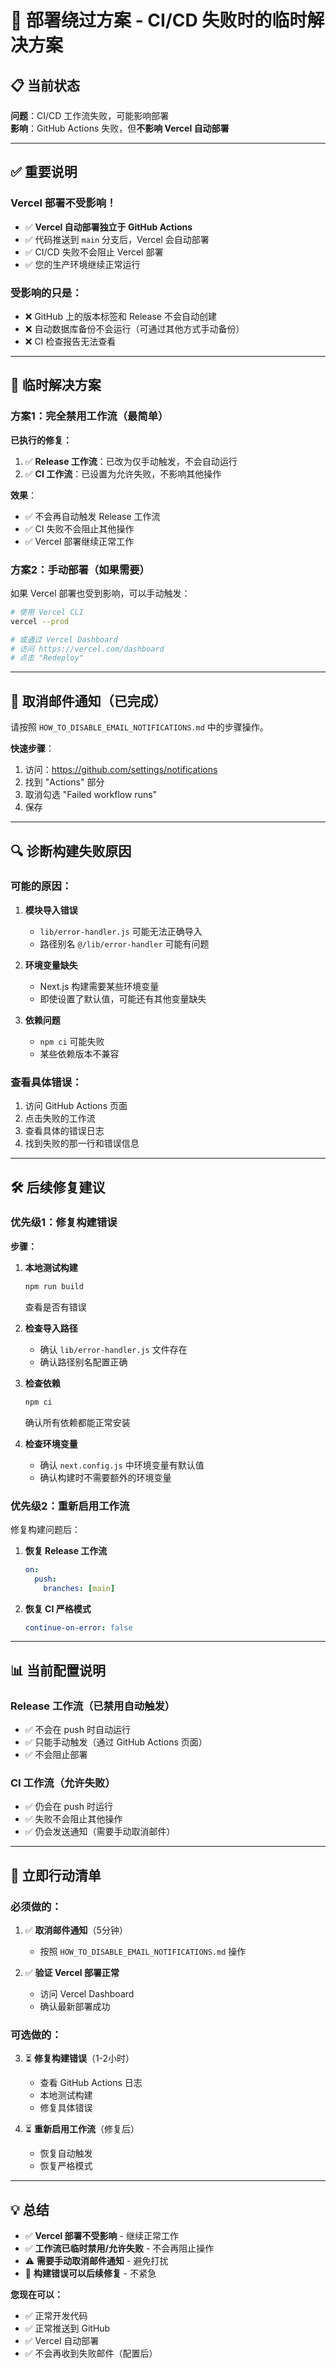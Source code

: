 # 🚀 部署绕过方案 - CI/CD 失败时的临时解决方案

## 📋 当前状态

**问题**：CI/CD 工作流失败，可能影响部署  
**影响**：GitHub Actions 失败，但**不影响 Vercel 自动部署**

---

## ✅ 重要说明

### Vercel 部署不受影响！

- ✅ **Vercel 自动部署独立于 GitHub Actions**
- ✅ 代码推送到 `main` 分支后，Vercel 会自动部署
- ✅ CI/CD 失败不会阻止 Vercel 部署
- ✅ 您的生产环境继续正常运行

### 受影响的只是：

- ❌ GitHub 上的版本标签和 Release 不会自动创建
- ❌ 自动数据库备份不会运行（可通过其他方式手动备份）
- ❌ CI 检查报告无法查看

---

## 🔧 临时解决方案

### 方案1：完全禁用工作流（最简单）

**已执行的修复：**

1. ✅ **Release 工作流**：已改为仅手动触发，不会自动运行
2. ✅ **CI 工作流**：已设置为允许失败，不影响其他操作

**效果**：
- ✅ 不会再自动触发 Release 工作流
- ✅ CI 失败不会阻止其他操作
- ✅ Vercel 部署继续正常工作

### 方案2：手动部署（如果需要）

如果 Vercel 部署也受到影响，可以手动触发：

```bash
# 使用 Vercel CLI
vercel --prod

# 或通过 Vercel Dashboard
# 访问 https://vercel.com/dashboard
# 点击 "Redeploy"
```

---

## 📧 取消邮件通知（已完成）

请按照 `HOW_TO_DISABLE_EMAIL_NOTIFICATIONS.md` 中的步骤操作。

**快速步骤**：
1. 访问：https://github.com/settings/notifications
2. 找到 "Actions" 部分
3. 取消勾选 "Failed workflow runs"
4. 保存

---

## 🔍 诊断构建失败原因

### 可能的原因：

1. **模块导入错误**
   - `lib/error-handler.js` 可能无法正确导入
   - 路径别名 `@/lib/error-handler` 可能有问题

2. **环境变量缺失**
   - Next.js 构建需要某些环境变量
   - 即使设置了默认值，可能还有其他变量缺失

3. **依赖问题**
   - `npm ci` 可能失败
   - 某些依赖版本不兼容

### 查看具体错误：

1. 访问 GitHub Actions 页面
2. 点击失败的工作流
3. 查看具体的错误日志
4. 找到失败的那一行和错误信息

---

## 🛠️ 后续修复建议

### 优先级1：修复构建错误

**步骤：**

1. **本地测试构建**
   ```bash
   npm run build
   ```
   查看是否有错误

2. **检查导入路径**
   - 确认 `lib/error-handler.js` 文件存在
   - 确认路径别名配置正确

3. **检查依赖**
   ```bash
   npm ci
   ```
   确认所有依赖都能正常安装

4. **检查环境变量**
   - 确认 `next.config.js` 中环境变量有默认值
   - 确认构建时不需要额外的环境变量

### 优先级2：重新启用工作流

修复构建问题后：

1. **恢复 Release 工作流**
   ```yaml
   on:
     push:
       branches: [main]
   ```

2. **恢复 CI 严格模式**
   ```yaml
   continue-on-error: false
   ```

---

## 📊 当前配置说明

### Release 工作流（已禁用自动触发）

- ✅ 不会在 push 时自动运行
- ✅ 只能手动触发（通过 GitHub Actions 页面）
- ✅ 不会阻止部署

### CI 工作流（允许失败）

- ✅ 仍会在 push 时运行
- ✅ 失败不会阻止其他操作
- ✅ 仍会发送通知（需要手动取消邮件）

---

## 🎯 立即行动清单

### 必须做的：

1. ✅ **取消邮件通知**（5分钟）
   - 按照 `HOW_TO_DISABLE_EMAIL_NOTIFICATIONS.md` 操作

2. ✅ **验证 Vercel 部署正常**
   - 访问 Vercel Dashboard
   - 确认最新部署成功

### 可选做的：

3. ⏳ **修复构建错误**（1-2小时）
   - 查看 GitHub Actions 日志
   - 本地测试构建
   - 修复具体错误

4. ⏳ **重新启用工作流**（修复后）
   - 恢复自动触发
   - 恢复严格模式

---

## 💡 总结

- ✅ **Vercel 部署不受影响** - 继续正常工作
- ✅ **工作流已临时禁用/允许失败** - 不会再阻止操作
- ⚠️ **需要手动取消邮件通知** - 避免打扰
- 📝 **构建错误可以后续修复** - 不紧急

**您现在可以：**
- ✅ 正常开发代码
- ✅ 正常推送到 GitHub
- ✅ Vercel 自动部署
- ✅ 不会再收到失败邮件（配置后）

